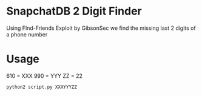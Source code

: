 SnapchatDB 2 Digit Finder
================

Using FInd-Friends Exploit by GibsonSec we find the missing last 2 digits of a phone number


Usage
=====

610 = XXX
990 = YYY
ZZ  = 22

`python2 script.py XXXYYYZZ`